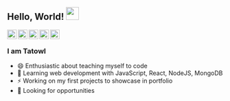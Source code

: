 ## Hello, World! <img src="https://raw.githubusercontent.com/iampavangandhi/iampavangandhi/master/gifs/Hi.gif" width="30px"></h2>

<a href="https://twitter.com/tatowlio">
  <img align="left" alt="Tatowl's Twitter" width="22px" src="https://cdn.jsdelivr.net/npm/simple-icons@v3/icons/twitter.svg" />
</a>
<a href="https://instagram.com">
  <img align="left" alt="Tatowl's Instagram" width="22px" src="https://cdn.jsdelivr.net/npm/simple-icons@v3/icons/instagram.svg" />
</a>
<a href="https://www.reddit.com">
  <img align="left" alt="Tatowl's reddit" width="22px" src="https://cdn.jsdelivr.net/npm/simple-icons@v3/icons/reddit.svg" />
</a>
<a href="https://www.linkedin.com">
  <img align="left" alt="Tatowl's Linkdein" width="22px" src="https://cdn.jsdelivr.net/npm/simple-icons@v3/icons/linkedin.svg" />
</a>
<a href="https://github.com/Tatowl">
  <img align="left" alt="Tatowl's Github" width="22px" src="https://cdn.jsdelivr.net/npm/simple-icons@v3/icons/github.svg" />
</a>
<br />


### I am Tatowl
 - 😄 Enthusiastic about teaching myself to code
 - 🌱 Learning web development with JavaScript, React, NodeJS, MongoDB
 - ⚡ Working on my first projects to showcase in portfolio 
 - 🔭 Looking for opportunities 

<!--
**Tatowl/tatowl** is a ✨ _special_ ✨ repository because its `README.md` (this file) appears on your GitHub profile.

Here are some ideas to get you started:

- 🔭 I’m currently working on ...
- 🌱 I’m currently learning ...
- 👯 I’m looking to collaborate on ...
- 🤔 I’m looking for help with ...
- 💬 Ask me about ...
- 📫 How to reach me: ...
- 😄 Pronouns: ...
- ⚡ Fun fact: ...
-->
